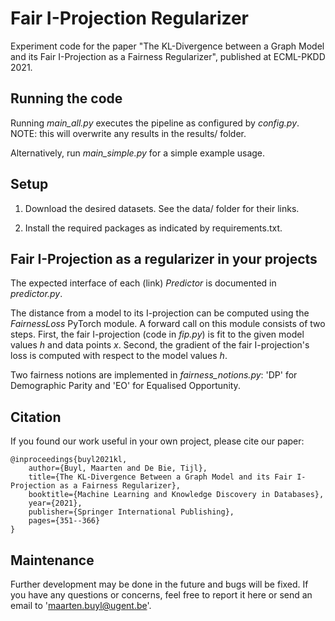 # Fair I-Projection Regularizer
Experiment code for the paper "The KL-Divergence between a Graph Model and its Fair I-Projection as a Fairness Regularizer", published at ECML-PKDD 2021.

## Running the code
Running *main_all.py* executes the pipeline as configured by *config.py*.
NOTE: this will overwrite any results in the results/ folder. 

Alternatively, run *main_simple.py* for a simple example usage. 

## Setup
1) Download the desired datasets. See the data/ folder for their links.

2) Install the required packages as indicated by requirements.txt.

## Fair I-Projection as a regularizer in your projects
The expected interface of each (link) *Predictor* is documented in *predictor.py*.

The distance from a model to its I-projection can be computed using the *FairnessLoss* PyTorch module. A forward call on this module consists of two steps. First, the fair I-projection (code in *fip.py*) is fit to the given model values *h* and data points *x*. Second, the gradient of the fair I-projection's loss is computed with respect to the model values *h*. 

Two fairness notions are implemented in *fairness_notions.py*: 'DP' for Demographic Parity and 'EO' for Equalised Opportunity.

## Citation
If you found our work useful in your own project, please cite our paper:

    @inproceedings{buyl2021kl,
        author={Buyl, Maarten and De Bie, Tijl},
        title={The KL-Divergence Between a Graph Model and its Fair I-Projection as a Fairness Regularizer},
        booktitle={Machine Learning and Knowledge Discovery in Databases},
        year={2021},
        publisher={Springer International Publishing},
        pages={351--366}
    }

## Maintenance
Further development may be done in the future and bugs will be fixed. If you have any questions or concerns, feel free to report it here or send an email to 'maarten.buyl@ugent.be'.
